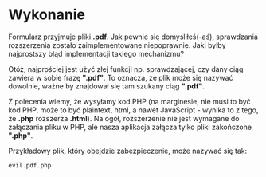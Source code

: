 # Wykonanie

Formularz przyjmuje pliki **.pdf**. Jak pewnie się domyśliłeś(-aś), sprawdzania rozszerzenia zostało zaimplementowane niepoprawnie. Jaki byłby najprostszy błąd implementacji takiego mechanizmu?

Otóż, najprościej jest użyć złej funkcji np. sprawdzającej, czy dany ciąg zawiera w sobie frazę **".pdf"**. To oznacza, że plik może się nazywać dowolnie, ważne by znajdował się tam szukany ciąg **".pdf"**.

Z polecenia wiemy, że wysyłamy kod PHP (na marginesie, nie musi to być kod PHP, może to być plaintext, html, a nawet JavaScript - wynika to z tego, że **.php** rozszerza **.html**). Na ogół, rozszerzenie nie jest wymagane do załączania pliku w PHP, ale nasza aplikacja załącza tylko pliki zakończone **".php"**.

Przykładowy plik, który obejdzie zabezpieczenie, może nazywać się tak:

```
evil.pdf.php
```
